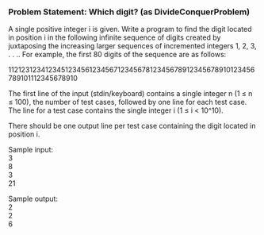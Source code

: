 ### Problem Statement: Which digit? (as DivideConquerProblem)

A single positive integer i is given. Write a program to find the digit located in position i in the following
infinite sequence of digits created by juxtaposing the increasing larger sequences of incremented integers
1, 2, 3, . . .. For example, the first 80 digits of the sequence are as follows:

11212312341234512345612345671234567812345678912345678910123456789101112345678910

The first line of the input (stdin/keyboard) contains a single integer n (1 ≤ n ≤ 100), the number of
test cases, followed by one line for each test case. The line for a test case contains the single integer i
(1 ≤ i < 10^10).

There should be one output line per test case containing the digit located in position i.

Sample input:  
3  
8  
3  
21  

Sample output:  
2  
2  
6  
